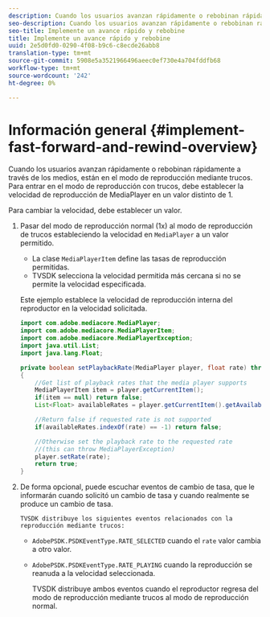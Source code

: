 ```yaml
---
description: Cuando los usuarios avanzan rápidamente o rebobinan rápidamente a través de los medios, están en el modo de reproducción mediante trucos. Para entrar en el modo de reproducción con trucos, debe establecer la velocidad de reproducción de MediaPlayer en un valor distinto de 1.
seo-description: Cuando los usuarios avanzan rápidamente o rebobinan rápidamente a través de los medios, están en el modo de reproducción mediante trucos. Para entrar en el modo de reproducción con trucos, debe establecer la velocidad de reproducción de MediaPlayer en un valor distinto de 1.
seo-title: Implemente un avance rápido y rebobine
title: Implemente un avance rápido y rebobine
uuid: 2e5d0fd0-0290-4f08-b9c6-c8ecde26abb8
translation-type: tm+mt
source-git-commit: 5908e5a3521966496aeec0ef730e4a704fddfb68
workflow-type: tm+mt
source-wordcount: '242'
ht-degree: 0%

---
```



# Información general {#implement-fast-forward-and-rewind-overview}

Cuando los usuarios avanzan rápidamente o rebobinan rápidamente a través de los medios, están en el modo de reproducción mediante trucos. Para entrar en el modo de reproducción con trucos, debe establecer la velocidad de reproducción de MediaPlayer en un valor distinto de 1.

Para cambiar la velocidad, debe establecer un valor.

1. Pasar del modo de reproducción normal (1x) al modo de reproducción de trucos estableciendo la velocidad en `MediaPlayer` a un valor permitido.

   * La clase `MediaPlayerItem` define las tasas de reproducción permitidas.
   * TVSDK selecciona la velocidad permitida más cercana si no se permite la velocidad especificada.

   Este ejemplo establece la velocidad de reproducción interna del reproductor en la velocidad solicitada.

   ```java
   import com.adobe.mediacore.MediaPlayer; 
   import com.adobe.mediacore.MediaPlayerItem; 
   import com.adobe.mediacore.MediaPlayerException; 
   import java.util.List; 
   import java.lang.Float; 
   
   private boolean setPlaybackRate(MediaPlayer player, float rate) throws MediaPlayerException  
   { 
       //Get list of playback rates that the media player supports 
       MediaPlayerItem item = player.getCurrentItem(); 
       if(item == null) return false; 
       List<Float> availableRates = player.getCurrentItem().getAvailablePlaybackRates(); 
   
       //Return false if requested rate is not supported 
       if(availableRates.indexOf(rate) == -1) return false; 
   
       //Otherwise set the playback rate to the requested rate  
       //(this can throw MediaPlayerException) 
       player.setRate(rate); 
       return true; 
   }
   ```

1. De forma opcional, puede escuchar eventos de cambio de tasa, que le informarán cuando solicitó un cambio de tasa y cuando realmente se produce un cambio de tasa.

       TVSDK distribuye los siguientes eventos relacionados con la reproducción mediante trucos:
   
   * `AdobePSDK.PSDKEventType.RATE_SELECTED` cuando el  `rate` valor cambia a otro valor.

   * `AdobePSDK.PSDKEventType.RATE_PLAYING` cuando la reproducción se reanuda a la velocidad seleccionada.

      TVSDK distribuye ambos eventos cuando el reproductor regresa del modo de reproducción mediante trucos al modo de reproducción normal.

